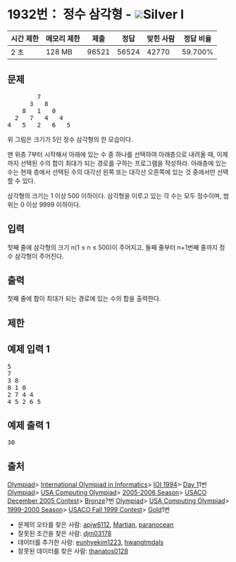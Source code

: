 # 1932번： 정수 삼각형 - <img src="https://static.solved.ac/tier_small/10.svg" style="height:20px" />Silver I


| 시간 제한 | 메모리 제한 | 제출 | 정답 | 맞힌 사람 | 정답 비율 |
| --- | --- | --- | --- | --- | --- |
| 2 초 | 128 MB | 96521 | 56524 | 42770 | 59.700% |


## 문제


<pre>        7
      3   8
    8   1   0
  2   7   4   4
4   5   2   6   5</pre>
위 그림은 크기가 5인 정수 삼각형의 한 모습이다.

맨 위층 7부터 시작해서 아래에 있는 수 중 하나를 선택하여 아래층으로 내려올 때, 이제까지 선택된 수의 합이 최대가 되는 경로를 구하는 프로그램을 작성하라. 아래층에 있는 수는 현재 층에서 선택된 수의 대각선 왼쪽 또는 대각선 오른쪽에 있는 것 중에서만 선택할 수 있다.

삼각형의 크기는 1 이상 500 이하이다. 삼각형을 이루고 있는 각 수는 모두 정수이며, 범위는 0 이상 9999 이하이다.




## 입력


첫째 줄에 삼각형의 크기 n(1 ≤ n ≤ 500)이 주어지고, 둘째 줄부터 n+1번째 줄까지 정수 삼각형이 주어진다.




## 출력


첫째 줄에 합이 최대가 되는 경로에 있는 수의 합을 출력한다.




## 제한




## 예제 입력 1


<pre>5
7
3 8
8 1 0
2 7 4 4
4 5 2 6 5
</pre>


## 예제 출력 1


<pre>30
</pre>






## 출처


[Olympiad](/category/2)> [International Olympiad in Informatics](/category/99)> [IOI 1994](/category/570)> [Day 1](/category/detail/541)1번
[Olympiad](/category/2)> [USA Computing Olympiad](/category/106)> [2005-2006 Season](/category/192)> [USACO December 2005 Contest](/category/194)> [Bronze](/category/detail/3393)?번
[Olympiad](/category/2)> [USA Computing Olympiad](/category/106)> [1999-2000 Season](/category/269)> [USACO Fall 1999 Contest](/category/766)> [Gold](/category/detail/3434)1번
- 문제의 오타를 찾은 사람: [apjw6112](/user/apjw6112), [Martian](/user/Martian), [paranocean](/user/paranocean)
- 잘못된 조건을 찾은 사람: [djm03178](/user/djm03178)
- 데이터를 추가한 사람: [eunhyekim1223](/user/eunhyekim1223), [hwangtmdals](/user/hwangtmdals)
- 잘못된 데이터를 찾은 사람: [thanatos0128](/user/thanatos0128)




